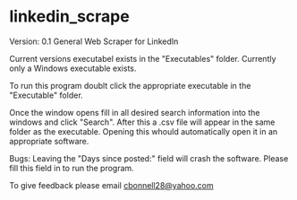 # linkedin_scrape
Version: 0.1
General Web Scraper for LinkedIn

Current versions executabel exists in the "Executables" folder. Currently only a Windows executable exists.

To run this program doublt click the appropriate executable in the "Executable" folder.

Once the window opens fill in all desired search information into the windows and click "Search".
After this a .csv file will appear in the same folder as the executable. Opening this whould automatically open it in an appropriate software.

Bugs: Leaving the "Days since posted:" field will crash the software. Please fill this field in to run the program.

To give feedback please email cbonnell28@yahoo.com
